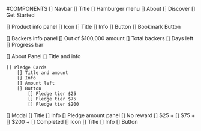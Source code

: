 #COMPONENTS
[] Navbar
    [] Title
    [] Hamburger menu
        [] About
        [] Discover
        [] Get Started

[] Product info panel
    [] Icon
    [] Title
    [] Info
    [] Button
    [] Bookmark Button

[] Backers info panel
    [] Out of $100,000 amount
    [] Total backers
    [] Days left
    [] Progress bar

[] About Panel
    [] Title and info

    [] Pledge Cards
        [] Title and amount
        [] Info
        [] Amount left
        [] Button
            [] Pledge tier $25
            [] Pledge tier $75
            [] Pledge tier $200

[] Modal
    [] Title
    [] Info
[] Pledge amount panel 
    [] No reward
    [] $25 +
    [] $75 +
    [] $200 +
[] Completed
    [] Icon
    [] Title
    [] Info
    [] Button